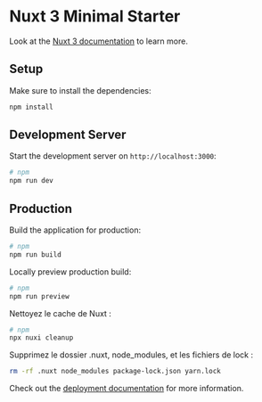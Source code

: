 # Nuxt 3 Minimal Starter

Look at the [Nuxt 3 documentation](https://nuxt.com/docs/getting-started/introduction) to learn more.

## Setup

Make sure to install the dependencies:
```bash
npm install
```

## Development Server
Start the development server on `http://localhost:3000`:
```bash
# npm
npm run dev
```

## Production
Build the application for production:
```bash
# npm
npm run build
```

Locally preview production build:
```bash
# npm
npm run preview
```

Nettoyez le cache de Nuxt :
```bash
# npm
npx nuxi cleanup
```
Supprimez le dossier .nuxt, node_modules, et les fichiers de lock :
```bash
rm -rf .nuxt node_modules package-lock.json yarn.lock
```
Check out the [deployment documentation](https://nuxt.com/docs/getting-started/deployment) for more information.
